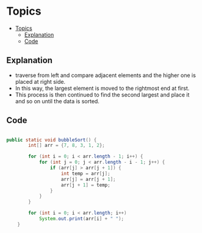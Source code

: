 # Topics
- [Topics](#Topics)
  - [Explanation](#Explanation)
  - [Code](#Code)

## Explanation
- traverse from left and compare adjacent elements and the higher one is placed at right side. 
- In this way, the largest element is moved to the rightmost end at first. 
- This process is then continued to find the second largest and place it and so on until the data is sorted.

## Code
```Java

public static void bubbleSort() {
        int[] arr = {7, 8, 3, 1, 2};

        for (int i = 0; i < arr.length - 1; i++) {
            for (int j = 0; j < arr.length - i - 1; j++) {
                if (arr[j] > arr[j + 1]) {
                    int temp = arr[j];
                    arr[j] = arr[j + 1];
                    arr[j + 1] = temp;
                }
            }
        }

        for (int i = 0; i < arr.length; i++)
            System.out.print(arr[i] + " ");
    }

```
